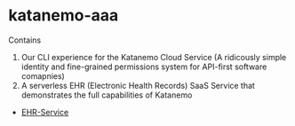 # katanemo-aaa
Contains 

1. Our CLI experience for the Katanemo Cloud Service (A ridicously simple identity and fine-grained permissions system for API-first software comapnies)
2. A serverless EHR (Electronic Health Records) SaaS Service that demonstrates the full capabilities of Katanemo

- [EHR-Service](https://github.com/katanemo/katanemo-aaa/blob/main/samples/ehr-service/README.md)
